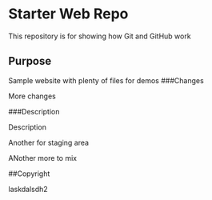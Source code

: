 # Starter Web Repo

This repository is for showing how Git and GitHub work

## Purpose

Sample website with plenty of files for demos
###Changes

More changes

###Description

Description

Another for staging area

ANother more to mix

##Copyright

laskdalsdh2